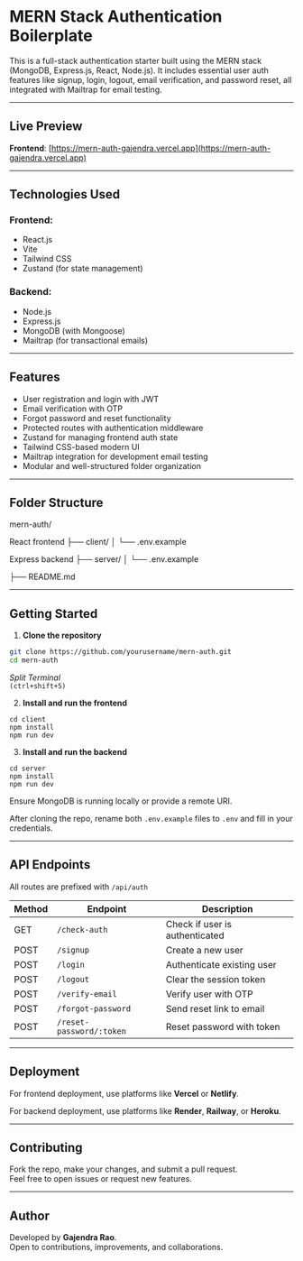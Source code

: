 # MERN Stack Authentication Boilerplate

This is a full-stack authentication starter built using the MERN stack (MongoDB, Express.js, React, Node.js). It includes essential user auth features like signup, login, logout, email verification, and password reset, all integrated with Mailtrap for email testing.

---

## Live Preview

**Frontend**: [https://mern-auth-gajendra.vercel.app](https://mern-auth-gajendra.vercel.app)

---

## Technologies Used

### Frontend:
- React.js
- Vite
- Tailwind CSS
- Zustand (for state management)

### Backend:
- Node.js
- Express.js
- MongoDB (with Mongoose)
- Mailtrap (for transactional emails)

---

## Features

- User registration and login with JWT
- Email verification with OTP
- Forgot password and reset functionality
- Protected routes with authentication middleware
- Zustand for managing frontend auth state
- Tailwind CSS-based modern UI
- Mailtrap integration for development email testing
- Modular and well-structured folder organization

---

## Folder Structure

mern-auth/

React frontend
├── client/ 
│ └── .env.example

Express backend
├── server/ 
│ └── .env.example

├── README.md


---

## Getting Started

1. **Clone the repository**
```bash
git clone https://github.com/yourusername/mern-auth.git
cd mern-auth
```
*Split Terminal* 
<br>
``(ctrl+shift+5)``
<br>

2. **Install and run the frontend**
```
cd client
npm install
npm run dev
```

3. **Install and run the backend**
```
cd server
npm install
npm run dev
```
Ensure MongoDB is running locally or provide a remote URI.

After cloning the repo, rename both `.env.example` files to `.env` and fill in your credentials.

---

## API Endpoints

All routes are prefixed with `/api/auth`

| Method | Endpoint                  | Description                     |
|--------|---------------------------|---------------------------------|
| GET    | `/check-auth`             | Check if user is authenticated  |
| POST   | `/signup`                 | Create a new user               |
| POST   | `/login`                  | Authenticate existing user      |
| POST   | `/logout`                 | Clear the session token         |
| POST   | `/verify-email`           | Verify user with OTP            |
| POST   | `/forgot-password`        | Send reset link to email        |
| POST   | `/reset-password/:token`  | Reset password with token       |

---

## Deployment

For frontend deployment, use platforms like **Vercel** or **Netlify**.

For backend deployment, use platforms like **Render**, **Railway**, or **Heroku**.

---

## Contributing

Fork the repo, make your changes, and submit a pull request.  
Feel free to open issues or request new features.

---

## Author

Developed by **Gajendra Rao**.  
Open to contributions, improvements, and collaborations.








